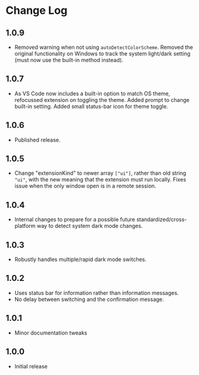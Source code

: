 # Change Log

## 1.0.9

- Removed warning when not using `autoDetectColorScheme`.  Removed the original functionality on Windows to track the system light/dark setting (must now use the built-in method instead).

## 1.0.7

- As VS Code now includes a built-in option to match OS theme, refocussed extension on toggling the theme.  Added prompt to change built-in setting.  Added small status-bar icon for theme toggle.

## 1.0.6

- Published release.

## 1.0.5

- Change "extensionKind" to newer array `["ui"]`, rather than old string `"ui"`, with the new meaning that the extension must run locally.  Fixes issue when the only window open is in a remote session.

## 1.0.4

- Internal changes to prepare for a possible future standardized/cross-platform way to detect system dark mode changes.

## 1.0.3

- Robustly handles multiple/rapid dark mode switches.

## 1.0.2

- Uses status bar for information rather than information messages.
- No delay between switching and the confirmation message.

## 1.0.1

- Minor documentation tweaks

## 1.0.0

- Initial release

